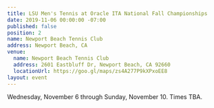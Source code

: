 ```yaml
---
title: LSU Men's Tennis at Oracle ITA National Fall Championships
date: 2019-11-06 00:00:00 -07:00
published: false
position: 2
name: Newport Beach Tennis Club
address: Newport Beach, CA
venue:
  name: Newport Beach Tennis Club
  address: 2601 Eastbluff Dr, Newport Beach, CA 92660
  locationUrl: https://goo.gl/maps/zs4A277P9kXPxoEE8
layout: event
---
```


Wednesday, November 6 through Sunday, November 10. Times TBA.
